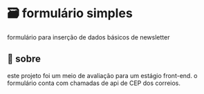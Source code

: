 # 🗃 formulário simples
formulário para inserção de dados básicos de newsletter

## 📖 sobre
este projeto foi um meio de avaliação para um estágio front-end. o formulário conta com chamadas de api de CEP dos correios.
